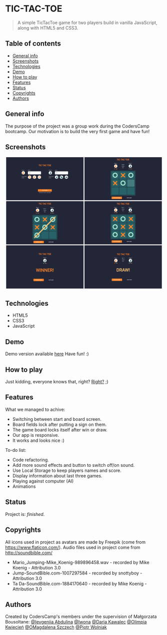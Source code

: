 # TIC-TAC-TOE
> A simple TicTacToe game for two players build in vanilla JavaScript, along with HTML5 and CSS3.

## Table of contents
* [General info](#general-info)
* [Screenshots](#screenshots)
* [Technologies](#technologies)
* [Demo](#demo)
* [How to play](#how-to-play)
* [Features](#features)
* [Status](#status)
* [Copyrights](#copyrights)
* [Authors](#authors)

## General info
The purpose of the project was a group work during the CodersCamp bootcamp. Our motivation is to build the very first game and have fun!

## Screenshots
![Screenshot](./img/screenshot.png)

## Technologies
* HTML5
* CSS3
* JavaScript

## Demo
Demo version available [here](https://dariaka.github.io/OXGame/)
Have fun! :)

## How to play
Just kidding, everyone knows that, right? [Right?](https://www.youtube.com/watch?v=ub6FIPpojoI) ;)

## Features
What we managed to achive:
* Switching between start and board screen.
* Board fields lock after putting a sign on them.
* The game board locks itself after win or draw.
* Our app is responsive.
* It works and looks nice :)

To-do list:
* Code refactoring.
* Add more sound effects and button to switch off/on sound.
* Use Local Storage to keep players names and score.
* Display information about last three games.
* Playing against computer (AI)
* Animations

## Status
Project is: _finished_.

## Copyrights
All icons used in project as avatars are made by Freepik (come from https://www.flaticon.com/).
Audio files used in project come from http://soundbible.com/
* Mario_Jumping-Mike_Koenig-989896458.wav - recorded by Mike Koenig -  Attribution 3.0
* Jump-SoundBible.com-1007297584 - recorded by snottyboy -  Attribution 3.0
* Ta Da-SoundBible.com-1884170640 - recorded by Mike Koenig -  Attribution 3.0

## Authors
Created by CodersCamp's members under the supervision of Małgorzata Bousoltane:
[@Ievgeniia Abdulina](https://github.com/IevgeniiaAbdulina)
[@Iwona](https://github.com/Crazysh8)
[@Daria Kawalec](https://github.com/dariaka)
[@Olimpia Kwiecień](https://github.com/kvviecien)
[@OMagdalena Szczech](https://github.com/magdalenaszczech)
[@Piotr Wolniak](https://github.com/PiotrWolniak)
